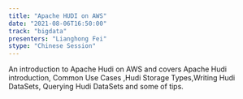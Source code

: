 ```yaml
---
title: "Apache HUDI on AWS"
date: "2021-08-06T16:50:00" 
track: "bigdata"
presenters: "Lianghong Fei"
stype: "Chinese Session"
---
```

An introduction to Apache Hudi on AWS and covers Apache Hudi introduction, Common Use Cases ,Hudi Storage Types,Writing Hudi DataSets, Querying Hudi DataSets and some of tips.